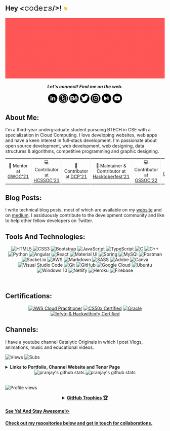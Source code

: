 <h2>Hey <𝚌𝚘𝚍𝚎𝚛𝚜/>! <img src="https://raw.githubusercontent.com/ABSphreak/ABSphreak/master/gifs/Hi.gif" width="15"></h2>
 <p align='center'>
 <a href="https://pranjaypoddar.live/"><img src="./intro.gif" width="1000" title="hover text"></a>
  </p>
  <p align='center'>
  <b><i>Let's connect! Find me on the web.</i></b>
  </p>
  
  <p align='center'>
<a href="https://www.linkedin.com/in/pranjay-poddar/"><img height="30" src="https://github.com/pranjay-poddar/pranjay-poddar/blob/master/icons/linkedin.png?raw=true"></a>
 <a href="https://www.hackerrank.com/pranjay_poddar"><img height="30" src="https://github.com/pranjay-poddar/pranjay-poddar/blob/master/icons/hackerrank.png?raw=true"></a>
<a href="https://www.behance.net/pranjaypoddar"><img height="30" src="https://github.com/pranjay-poddar/pranjay-poddar/blob/master/icons/behance.png?raw=true"></a>
<a href="https://twitter.com/PranjayPoddar"><img height="30" src="https://github.com/pranjay-poddar/pranjay-poddar/blob/master/icons/twitter.png?raw=true"></a>
<a href="https://instagram.com/pranjay_poddar"><img height="30" src="https://github.com/pranjay-poddar/pranjay-poddar/blob/master/icons/instagram.png?raw=true"></a>
<a href="https://medium.com/@pranjaypoddar"><img height="30" src="https://github.com/pranjay-poddar/pranjay-poddar/blob/master/icons/medium.png?raw=true"></a>
<a href="https://www.youtube.com/catalyticoriginals"><img height="30" src="https://github.com/pranjay-poddar/pranjay-poddar/blob/master/icons/youtube.png?raw=true"></a>
</p>

<h2>About Me:</h2>
<p>I'm a third-year undergraduate student pursuing BTECH in CSE with a specialization in Cloud Computing. I love developing websites, web apps and have a keen interest in full-stack development. I'm passionate about open source development, web development, web designing, data structures & algorithms, competitive programming and graphic designing.</p>
<table align="center">
  <tr>
    <td style="border-right: 1px solid #eeeeef;" align="center"> 🌟 Mentor at <a href="https://github.com/girlscript/winter-of-contributing">GWOC'21</a></td>
    <td style="border-right: 1px solid #eeeeef;" align="center"> 💻 Contributor at <a href="https://github.com/Hack-Club-SRM/HCSSoC">HCSSOC'21</a> </td>
    <td style="border-right: 1px solid #eeeeef;" align="center"> 🚀 Contributor at <a href="https://github.com/DevIncept">DCP'21</a> </td>
   <td style="border-right: 1px solid #eeeeef;" align="center"> 🚩 Maintainer & Contributor at <a href="https://pranjay-poddar.github.io/Data-Structures-And-Algorithms/web_page/index.html">Hacktoberfest'21</a> </td>
   <td style="border-right: 1px solid #eeeeef;" align="center"> 💻 Contributor at <a href="https://gssoc.girlscript.tech/">GSSOC'22</a> </td>
   <td style="border-right: 1px solid #eeeeef;" align="center"> 🌟 Mentor at <a href="https://verification.givemycertificate.com/v/5b8c96f3-d735-49a8-8d91-f4b34f8d5db3">Codeflow'22</a></td>
  </tr>
</table>

<h2>Blog Posts:</h2>
<p>I write technical blog posts, most of which are available on my <a href="https://pranjaypoddar.netlify.app/">website</a> and on <a href="https://medium.com/@pranjaypoddar">medium</a>. I assiduously contribute to the development community and like to help other fellow developers on Twitter.</p>

<h2>Tools And Technologies:</h2>
<p align="center">
<img alt="HTML5" src="https://img.shields.io/badge/html5-%23E34F26.svg?&style=for-the-badge&logo=html5&logoColor=white"/> 
<img alt="CSS3" src="https://img.shields.io/badge/css3-%231572B6.svg?&style=for-the-badge&logo=css3&logoColor=white"/>
<img alt="Bootstrap" src="https://img.shields.io/badge/bootstrap-%23563D7C.svg?&style=for-the-badge&logo=bootstrap&logoColor=white"/>
<img alt="JavaScript" src="https://img.shields.io/badge/javascript-%23323330.svg?&style=for-the-badge&logo=javascript&logoColor=%23F7DF1E"/> 
<img alt="TypeScript" src="https://img.shields.io/badge/typescript-%23007ACC.svg?&style=for-the-badge&logo=typescript&logoColor=white"/>
<img alt="C" src="https://img.shields.io/badge/C-00599C?style=for-the-badge&logo=c&logoColor=white"/>
<img alt="C++" src="https://img.shields.io/badge/c++-%2300599C.svg?&style=for-the-badge&logo=c%2B%2B&ogoColor=white"/>
<img alt="Python" src="https://img.shields.io/badge/python-%2314354C.svg?&style=for-the-badge&logo=python&logoColor=white"/> 
<img alt="Angular" src="https://img.shields.io/badge/angular-%23DD0031.svg?&style=for-the-badge&logo=angular&logoColor=white"/>
<img alt="React" src="https://img.shields.io/badge/react-%2320232a.svg?&style=for-the-badge&logo=react&logoColor=%2361DAFB"/>
<img alt="Material UI" src="https://img.shields.io/badge/materialui-%230081CB.svg?&style=for-the-badge&logo=material-ui&logoColor=white"/>
<img alt="Spring" src="https://img.shields.io/badge/spring-%236DB33F.svg?style=for-the-badge&logo=spring&logoColor=white"/>
 <img alt="MySQl" src="https://img.shields.io/badge/mysql-%2300f.svg?style=for-the-badge&logo=mysql&logoColor=white"/>
 <img alt="Postman" src="https://img.shields.io/badge/Postman-FF6C37?style=for-the-badge&logo=postman&logoColor=white"/>
<img alt="Socket.io" src="https://img.shields.io/badge/Socket.io-black?style=for-the-badge&logo=socket.io&badgeColor=010101"/>
 <img alt="AWS" src="https://img.shields.io/badge/AWS-%23FF9900.svg?style=for-the-badge&logo=amazon-aws&logoColor=white"/>
<img alt="Markdown" src="https://img.shields.io/badge/markdown-%23000000.svg?&style=for-the-badge&logo=markdown&logoColor=white"/>
 
<!-- <img alt="Express.js" src="https://img.shields.io/badge/express.js-%23404d59.svg?&style=for-the-badge"/>  -->
<!-- <img alt="NodeJS" src="https://img.shields.io/badge/node.js-%2343853D.svg?&style=for-the-badge&logo=node.js&logoColor=white"/> -->
<img alt="SASS" src="https://img.shields.io/badge/SASS-hotpink.svg?&style=for-the-badge&logo=SASS&logoColor=white"/>
<img alt="Adobe" src="https://img.shields.io/badge/adobe-%23FF0000.svg?&style=for-the-badge&logo=adobe&logoColor=white"/>
<img alt="Canva" src="https://img.shields.io/badge/Canva-%2300C4CC.svg?&style=for-the-badge&logo=Canva&logoColor=white"/> 
<!-- <img alt="Figma" src="https://img.shields.io/badge/figma-%23F24E1E.svg?&style=for-the-badge&logo=figma&logoColor=white"/>  -->
<img alt="Visual Studio Code" src="https://img.shields.io/badge/VisualStudioCode-0078d7.svg?&style=for-the-badge&logo=visual-studio-code&logoColor=white"/>
<img alt="Git" src="https://img.shields.io/badge/git-%23F05033.svg?&style=for-the-badge&logo=git&logoColor=white"/> 
<img alt="GitHub" src="https://img.shields.io/badge/github-%23121011.svg?&style=for-the-badge&logo=github&logoColor=white"/>
<img alt="Google Cloud" src="https://img.shields.io/badge/GoogleCloud-%234285F4.svg?&style=for-the-badge&logo=google-cloud&logoColor=white"/>
<!-- <img alt="MongoDB" src ="https://img.shields.io/badge/MongoDB-%234ea94b.svg?&style=for-the-badge&logo=mongodb&logoColor=white"/>  -->
<img alt="Ubuntu" src="https://img.shields.io/badge/Ubuntu-E95420?style=for-the-badge&logo=ubuntu&logoColor=white" />
<img alt="Windows 10" src="https://img.shields.io/badge/Windows-0078D6?style=for-the-badge&logo=windows&logoColor=white" />
<img alt="Netlify" src="https://img.shields.io/badge/Netlify-00C7B7?style=for-the-badge&logo=netlify&logoColor=white"/> 
<img alt="Heroku" src="https://img.shields.io/badge/heroku-%23430098.svg?&style=for-the-badge&logo=heroku&logoColor=white"/> 
<img alt="Firebase" src="https://img.shields.io/badge/firebase-%23039BE5.svg?&style=for-the-badge&logo=firebase"/>
 </p>
 <br>
 
<h2>Certifications:</h2>
<p align="center">
<a href="https://www.credly.com/badges/43dfa67a-d420-4a18-8959-1df257330546?source=linked_in_profile"><img alt="AWS Cloud Practitioner" src="https://img.shields.io/badge/AWS Cloud Practitioner Certified-E95420?style=for-the-badge&logo=ubuntu&logoColor=white" /></a>
<a href="https://drive.google.com/file/d/1aJRhrBRBZsNlefoPb3p4dRIXKE6GPQLZ/view?usp=sharing"><img alt="CS50x Certified" src="https://img.shields.io/badge/CS50x Certified-0078D6?style=for-the-badge&logo=ubuntu&logoColor=white" /></a>
 <a href="https://drive.google.com/file/d/1leUr6SneN8RYZ2bqmM8odZmGX8IYbMh0/view?usp=sharing"><img alt="Oracle" src="https://img.shields.io/badge/Oracle Database-010101?style=for-the-badge&logo=ubuntu&logoColor=white" /></a>
 <a href="https://drive.google.com/file/d/1xFjLSbnnaAwbPTr4RFLgF7zAzI62NhTI/view?usp=sharing"><img alt="Infytq & Hackwithinfy Certified" src="https://img.shields.io/badge/Infytq & Hackwithinfy Certified-23FF9900?style=for-the-badge&logo=ubuntu&logoColor=white" /></a>

<h2>Channels:</h2>
<p>I have a youtube channel Catalytic Originals in which I post Vlogs, animations, music and educational videos.</p> 

![Views](https://img.shields.io/youtube/channel/views/UC7Pmr_UD715nTsNO9mmYQow?style=social) ![Subs](https://img.shields.io/youtube/channel/subscribers/UC7Pmr_UD715nTsNO9mmYQow?style=social)

 <details>
 <summary><strong>Links to Portfolio, Channel Website and Tenor Page</strong></summary>
 <p><a href="https://pranjaypoddar.live/">Portfolio</a></p>
 <p><a href="https://pranjay-poddar.github.io/catalytic_originals/">Catalytic Original Website</a></p>
 <p><a href="https://tenor.com/official/pranjay_poddar">Official Tenor Page</a></p>
</details>

<div align="center">
<img height="200px" width="380px" src="https://github-readme-stats.vercel.app/api?username=pranjay-poddar&show_icons=true&count_private=true&title_color=ff0087&bg_color=fafbfc00&text_color=a2a2a2" alt="pranjay's github stats" />
 
<!--   <img  height="210px" src="https://github-readme-stats.vercel.app/api/top-langs/?username=pranjay-poddar&title_color=ff0087&bg_color=fafbfc00&text_color=35b5ff" alt="pranjay's most languages used stats" /> -->

<img height="200px" width="380px" src="https://github-readme-streak-stats.herokuapp.com?user=pranjay-poddar&hide_border=true&date_format=M%20j%5B%2C%20Y%5D&background=DDDDDD" alt="pranjay's github stats" />
 </div>

<br>

![Profile views](https://komarev.com/ghpvc/?username=pranjay-poddar&title_color=ff0087&label_color=000000&style=flat-square&label=WELCOME+DEVELOPERS+COUNT)<a href="https://www.linkedin.com/in/pranjay-poddar/" target="_blank" rel="nofollow">
 

  <details align="center">
 <summary><strong>GitHub Trophies 🏆</strong></summary>
 <p align="center"><img src="https://github-profile-trophy.vercel.app/?username=pranjay-poddar&column=4&margin-w=5&margin-h=5&theme=darkhub"></p>
</details>


 
<h4>See Ya! And Stay Awesome!💥</h4>
<h4>Check out my repositories below and get in touch for collaborations.</h4>
